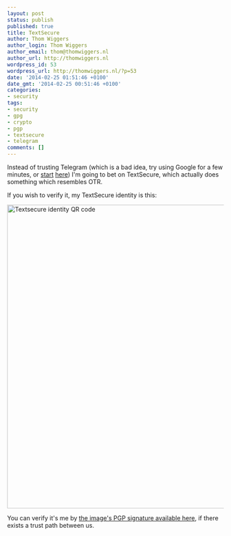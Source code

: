 ```yaml
---
layout: post
status: publish
published: true
title: TextSecure
author: Thom Wiggers
author_login: Thom Wiggers
author_email: thom@thomwiggers.nl
author_url: http://thomwiggers.nl
wordpress_id: 53
wordpress_url: http://thomwiggers.nl/?p=53
date: '2014-02-25 01:51:46 +0100'
date_gmt: '2014-02-25 00:51:46 +0100'
categories:
- security
tags:
- security
- gpg
- crypto
- pgp
- textsecure
- telegram
comments: []
---
```

<p>Instead of trusting Telegram (which is a bad idea, try using Google for a few minutes, or <a href="http://unhandledexpression.com/2013/12/17/telegram-stand-back-we-know-maths/">start</a> <a href="http://www.thoughtcrime.org/blog/telegram-crypto-challenge/">here</a>) I'm going to bet on TextSecure, which actually does something which resembles OTR.</p>
<p>If you wish to verify it, my TextSecure identity is this:</p>
<p><a href="http://rded.nl/textsecure-identity2.png"><img class="alignnone" alt="Textsecure identity QR code" src="http://rded.nl/textsecure-identity2.png" width="708" height="707" /></a></p>
<p>You can verify it's me by <a href="http://rded.nl/textsecure-identity2.png.asc">the image's PGP signature available here</a>, if there exists a trust path between us.</p>
